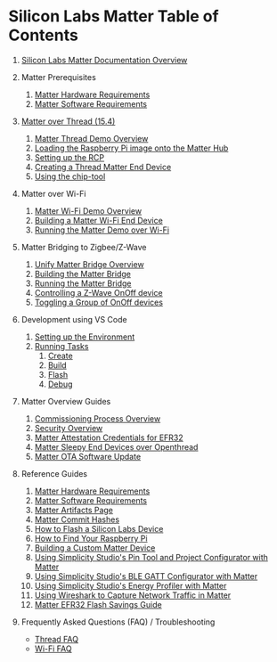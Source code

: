# Silicon Labs Matter Table of Contents

1. [Silicon Labs Matter Documentation Overview](OVERVIEW.md)  

2. Matter Prerequisites

    1. [Matter Hardware Requirements](prerequisites/HARDWARE_REQUIREMENTS.md)
    2. [Matter Software Requirements](prerequisites/SOFTWARE_REQUIREMENTS.md)   

3. [Matter over Thread \(15.4\)](thread/THREAD.md)

    1. [Matter Thread Demo Overview](thread/DEMO_OVERVIEW.md)
    2. [Loading the Raspberry Pi image onto the Matter Hub](thread/RASPI_IMG.md)
    3. [Setting up the RCP](thread/RCP.md)
    4. [Creating a Thread Matter End Device](thread/BUILD_FLASH_MAD.md)
    5. [Using the chip-tool](thread/CHIP_TOOL.md)   

4. Matter over Wi-Fi

    1. [Matter Wi-Fi Demo Overview](wifi/DEMO_OVERVIEW.md)
    2. [Building a Matter Wi-Fi End Device](wifi/SW_SETUP.md)
    3. [Running the Matter Demo over Wi-Fi](wifi/RUN_DEMO.md)
         

5. Matter Bridging to Zigbee/Z-Wave

    1. [Unify Matter Bridge Overview](../../silabs_examples/unify-matter-bridge/readme_overview.md)
    2. [Building the Matter Bridge](../../silabs_examples/unify-matter-bridge/readme_building.md)
    3. [Running the Matter Bridge](../../silabs_examples/unify-matter-bridge/readme_user.md#Running-the-Matter-Bridge)
    4. [Controlling a Z-Wave OnOff device](../../silabs_examples/unify-matter-bridge/readme_user.md#Testing-the-bridge-using-the-chip-tool)
    5. [Toggling a Group of OnOff devices](../../silabs_examples/unify-matter-bridge/readme_user.md#toggle-a-group-of-onoff-devices)
  

6. Development using VS Code

    1. [Setting up the Environment](dev/vscode/SETUP.md)
    2. [Running Tasks](dev/vscode/TASKS.md)
        1. [Create](dev/vscode/CREATE.md)
        2. [Build](dev/vscode/BUILD.md)
        3. [Flash](dev/vscode/FLASH.md)
        4. [Debug](dev/vscode/DEBUG.md)   

7. Matter Overview Guides
   1. [Commissioning Process Overview](overview/COMMISSIONING.md)
   2. [Security Overview](overview/SECURITY.md)
   5. [Matter Attestation Credentials for EFR32](../../silabs_examples/credentials/README.md)
   3. [Matter Sleepy End Devices over Openthread](overview/OT_SLEEPY_END_DEVICE.md)
   4. [Matter OTA Software Update](overview/OTA_SOFTWARE_UPDATE.md)
     
8. Reference Guides

    1. [Matter Hardware Requirements](prerequisites/HARDWARE_REQUIREMENTS.md)
    2. [Matter Software Requirements](prerequisites/SOFTWARE_REQUIREMENTS.md)
    3. [Matter Artifacts Page](prerequisites/ARTIFACTS.md)
    4. [Matter Commit Hashes](general/COMMIT_HASHES.md)
    5. [How to Flash a Silicon Labs Device](general/FLASH_SILABS_DEVICE.md)
    6. [How to Find Your Raspberry Pi](general/FIND_RASPI.md)
    7. [Building a Custom Matter Device](general/CUSTOM_MATTER_DEVICE.md)
    8.  [Using Simplicity Studio's Pin Tool and Project Configurator with Matter](./general/PINTOOL.md)
    9.  [Using Simplicity Studio's BLE GATT Configurator with Matter](./general/GATT.md)
    10. [Using Simplicity Studio's Energy Profiler with Matter](./general/EP.md)
    11. [Using Wireshark to Capture Network Traffic in Matter](./general/WIRESHARK.md)
    12. [Matter EFR32 Flash Savings Guide](general/CODE_SIZE_SAVINGS.md)  

9.  Frequently Asked Questions (FAQ) / Troubleshooting

    - [Thread FAQ](thread/FAQ.md)
    - [Wi-Fi FAQ](wifi/FAQ.md)
